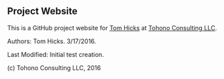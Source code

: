 ## Project Website

This is a GitHub project website for [Tom Hicks](https://github.com/hickst)
at [Tohono Consulting LLC](http://tohono.blogspot.com/).

Authors: Tom Hicks. 3/17/2016.

Last Modified: Initial test creation.

(c) Tohono Consulting LLC, 2016
